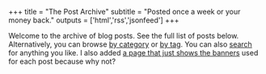 +++
title = "The Post Archive"
subtitle = "Posted once a week or your money back."
outputs = ['html','rss','jsonfeed']
+++

Welcome to the archive of blog posts. See the full list of posts below. Alternatively, you can browse [by category](/categories/) or [by tag](/tags/). You can also [search](/search/) for anything you like. I also added [a page that just shows the banners](/banners/) used for each post because why not?
